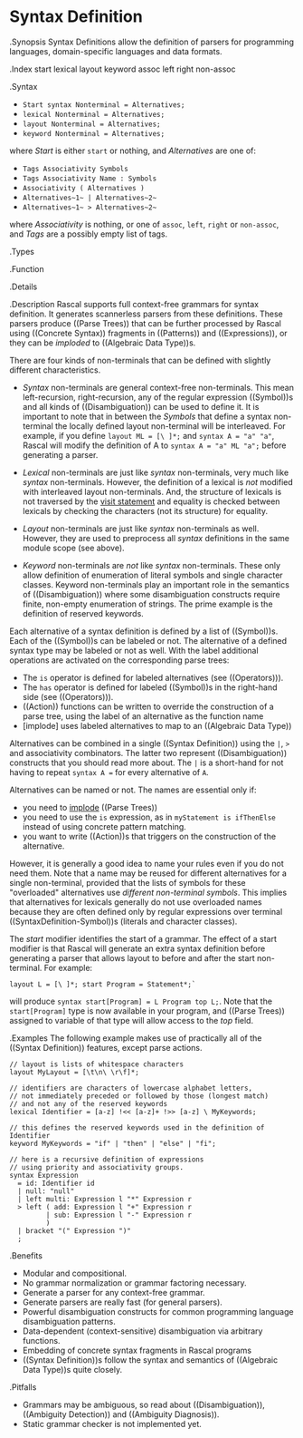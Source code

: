 # Syntax Definition

.Synopsis
Syntax Definitions allow the definition of parsers for programming languages, domain-specific languages and data formats.

.Index
start lexical layout keyword assoc left right non-assoc

.Syntax

*  `Start syntax Nonterminal = Alternatives;`
*  `lexical Nonterminal = Alternatives;`
*  `layout Nonterminal = Alternatives;`
*  `keyword Nonterminal = Alternatives;`


where _Start_ is either `start` or nothing, and _Alternatives_ are one of:

*  `Tags Associativity Symbols`
*  `Tags Associativity Name : Symbols`
*  `Associativity ( Alternatives )`
*  `Alternatives~1~ | Alternatives~2~`  
*  `Alternatives~1~ > Alternatives~2~`  


where _Associativity_ is nothing, or one of `assoc`, `left`, `right` or `non-assoc`, and _Tags_ are a possibly empty list of tags.

.Types

.Function

.Details

.Description
Rascal supports full context-free grammars for syntax definition. It generates scannerless parsers from these definitions. 
These parsers produce ((Parse Trees)) that can be further processed by Rascal using ((Concrete Syntax)) fragments
 in ((Patterns)) and ((Expressions)), or they can be _imploded_ to ((Algebraic Data Type))s.

There are four kinds of non-terminals that can be defined with slightly different characteristics.

*  _Syntax_ non-terminals are general context-free non-terminals. This mean left-recursion, right-recursion, any of the regular expression ((Symbol))s and all kinds of ((Disambiguation)) can be used to define it.
   It is important to note that in between the _Symbols_ that define a syntax non-terminal the locally defined layout non-terminal will be interleaved. 
   For example, if you define `layout ML = [\ ]*;` and `syntax A = "a" "a"`, Rascal will modify the definition of A to `syntax A = "a" ML "a";` before generating a parser.

*  _Lexical_ non-terminals are just like _syntax_ non-terminals, very much like _syntax_ non-terminals. 
   However, the definition of a lexical is _not_ modified with interleaved layout non-terminals. 
   And, the structure of lexicals is not traversed by the [visit statement]((Statement-Visit)) and equality is checked between lexicals 
   by checking the characters (not its structure) for equality. 

*  _Layout_ non-terminals are just like _syntax_ non-terminals as well. However, they are used to preprocess all _syntax_ definitions in the same module scope (see above).

*  _Keyword_ non-terminals are _not_ like _syntax_ non-terminals. These only allow definition of enumeration of literal 
   symbols and single character classes. Keyword non-terminals play an important role in the semantics of ((Disambiguation))
   where some disambiguation constructs require finite, non-empty enumeration of strings. 
   The prime example is the definition of reserved keywords.


Each alternative of a syntax definition is defined by a list of ((Symbol))s. Each of the ((Symbol))s can be labeled or not.
The alternative of a defined syntax type may be labeled or not as well. With the label additional operations are activated on the corresponding parse trees:

*  The `is` operator is defined for labeled alternatives (see ((Operators))).
*  The `has` operator is defined for labeled ((Symbol))s in the right-hand side (see ((Operators))).
*  ((Action)) functions can be written to override the construction of a parse tree, using the label of an alternative as the function name
*  [implode] uses labeled alternatives to map to an ((Algebraic Data Type))


Alternatives can be combined in a single ((Syntax Definition)) using the `|`, `>` and associativity combinators.
The latter two represent ((Disambiguation)) constructs that you should read more about. The `|` is a short-hand for not having to repeat `syntax A =` for every alternative of `A`.

Alternatives can be named or not. The names are essential only if:

*  you need to [implode]((Library:ParseTree-implode)) ((Parse Trees))
*  you need to use the `is` expression, as in `myStatement is ifThenElse` instead of using concrete pattern matching.
*  you want to write ((Action))s that triggers on the construction of the alternative.


However, it is generally a good idea to name your rules even if you do not need them. 
Note that a name may be reused for different alternatives for a single non-terminal, 
provided that the lists of symbols for these "overloaded" alternatives use _different non-terminal symbols_. 
This implies that alternatives for lexicals generally do not use overloaded names because they are often 
defined only by regular expressions over terminal ((SyntaxDefinition-Symbol))s (literals and character classes).

The _start_ modifier identifies the start of a grammar. 
The effect of a start modifier is that Rascal will generate an extra syntax definition before generating a parser
that allows layout to before and after the start non-terminal. 
For example:
```rascal
layout L = [\ ]*; start Program = Statement*;`
```
will produce `syntax start[Program] = L Program top L;`. 
Note that the `start[Program]` type is now available in your program, and ((Parse Trees)) assigned to variable of that 
type will allow access to the _top_ field.


.Examples
The following example makes use of practically all of the ((Syntax Definition)) features, except parse actions.
```rascal
// layout is lists of whitespace characters
layout MyLayout = [\t\n\ \r\f]*;

// identifiers are characters of lowercase alphabet letters, 
// not immediately preceded or followed by those (longest match)
// and not any of the reserved keywords
lexical Identifier = [a-z] !<< [a-z]+ !>> [a-z] \ MyKeywords;

// this defines the reserved keywords used in the definition of Identifier
keyword MyKeywords = "if" | "then" | "else" | "fi";

// here is a recursive definition of expressions 
// using priority and associativity groups.
syntax Expression 
  = id: Identifier id
  | null: "null"
  | left multi: Expression l "*" Expression r
  > left ( add: Expression l "+" Expression r
         | sub: Expression l "-" Expression r
         )
  | bracket "(" Expression ")"
  ;
```

.Benefits

*  Modular and compositional.
*  No grammar normalization or grammar factoring necessary.
*  Generate a parser for any context-free grammar.
*  Generate parsers are really fast (for general parsers).
*  Powerful disambiguation constructs for common programming language disambiguation patterns.
*  Data-dependent (context-sensitive) disambiguation via arbitrary functions.
*  Embedding of concrete syntax fragments in Rascal programs
*  ((Syntax Definition))s follow the syntax and semantics of ((Algebraic Data Type))s quite closely.

.Pitfalls

*  Grammars may be ambiguous, so read about ((Disambiguation)), ((Ambiguity Detection)) and ((Ambiguity Diagnosis)).
*  Static grammar checker is not implemented yet.


